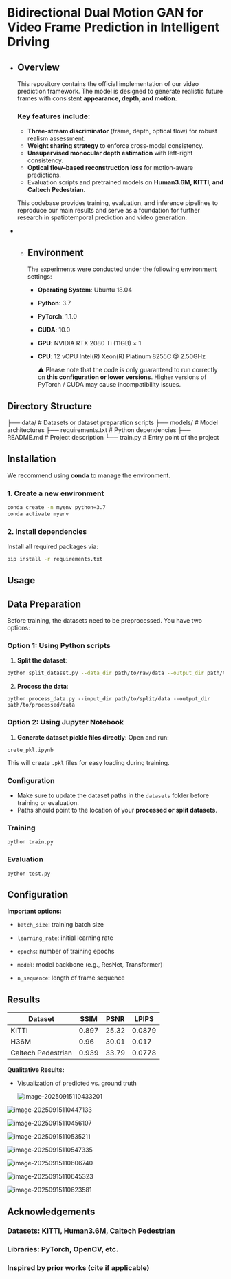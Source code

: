 # **Bidirectional Dual Motion GAN for Video Frame Prediction in Intelligent Driving**

- ## Overview

  This repository contains the official implementation of our video prediction framework.  The model is designed to generate realistic future frames with consistent **appearance, depth, and motion**.  
  
  ### Key features include:
  
  - **Three-stream discriminator** (frame, depth, optical flow) for robust realism assessment.  
  - **Weight sharing strategy** to enforce cross-modal consistency.  
  - **Unsupervised monocular depth estimation** with left-right consistency.  
  - **Optical flow–based reconstruction loss** for motion-aware predictions.  
  - Evaluation scripts and pretrained models on **Human3.6M, KITTI, and Caltech Pedestrian**.  
  
  This codebase provides training, evaluation, and inference pipelines to reproduce our main results and serve as a foundation for further research in spatiotemporal prediction and video generation.
  
- - ## Environment
  
    The experiments were conducted under the following environment settings:
  
    - **Operating System**: Ubuntu 18.04  
  
    - **Python**: 3.7  
  
    - **PyTorch**: 1.1.0  
  
    - **CUDA**: 10.0  
  
    - **GPU**: NVIDIA RTX 2080 Ti (11GB) × 1  
  
    - **CPU**: 12 vCPU Intel(R) Xeon(R) Platinum 8255C @ 2.50GHz  
  
      ⚠️ Please note that the code is only guaranteed to run correctly on **this configuration or lower versions**.  Higher versions of PyTorch / CUDA may cause incompatibility issues.
  

## Directory Structure
├── data/ # Datasets or dataset preparation scripts
├── models/ # Model architectures
├── requirements.txt # Python dependencies
├── README.md # Project description
└── train.py # Entry point of the project

## Installation

We recommend using **conda** to manage the environment.

### 1. Create a new environment
```bash
conda create -n myenv python=3.7
conda activate myenv
```

### 2. Install dependencies

Install all required packages via:

```bash
pip install -r requirements.txt
```

## Usage

## Data Preparation

Before training, the datasets need to be preprocessed. You have two options:

### Option 1: Using Python scripts
1. **Split the dataset**:  
```bash
python split_dataset.py --data_dir path/to/raw/data --output_dir path/to/split/data
```

2. **Process the data**:

```
python process_data.py --input_dir path/to/split/data --output_dir path/to/processed/data
```

### Option 2: Using Jupyter Notebook

1. **Generate dataset pickle files directly**:
    Open and run:

```
crete_pkl.ipynb
```

This will create `.pkl` files for easy loading during training.

### Configuration

- Make sure to update the dataset paths in the `datasets` folder before training or evaluation.
- Paths should point to the location of your **processed or split datasets**.

### Training

```
python train.py 
```

### Evaluation

```
python test.py 
```

## Configuration

**Important options:**

- `batch_size`: training batch size

- `learning_rate`: initial learning rate

- `epochs`: number of training epochs

- `model`: model backbone (e.g., ResNet, Transformer)

- `n_sequence`: length of frame sequence

  

## Results

| Dataset            | SSIM  | PSNR  | LPIPS  |
| ------------------ | ----- | ----- | ------ |
| KITTI              | 0.897 | 25.32 | 0.0879 |
| H36M               | 0.96  | 30.01 | 0.017  |
| Caltech Pedestrian | 0.939 | 33.79 | 0.0778 |

**Qualitative Results:**

- Visualization of predicted vs. ground truth

  ![image-20250915110433201](C:/Users/wangx/AppData/Roaming/Typora/typora-user-images/image-20250915110433201.png)

![image-20250915110447133](C:/Users/wangx/AppData/Roaming/Typora/typora-user-images/image-20250915110447133.png)

![image-20250915110456107](C:/Users/wangx/AppData/Roaming/Typora/typora-user-images/image-20250915110456107.png)

![image-20250915110535211](C:/Users/wangx/AppData/Roaming/Typora/typora-user-images/image-20250915110535211.png)

![image-20250915110547335](C:/Users/wangx/AppData/Roaming/Typora/typora-user-images/image-20250915110547335.png)

![image-20250915110606740](C:/Users/wangx/AppData/Roaming/Typora/typora-user-images/image-20250915110606740.png)

![image-20250915110645323](C:/Users/wangx/AppData/Roaming/Typora/typora-user-images/image-20250915110645323.png)

![image-20250915110623581](C:/Users/wangx/AppData/Roaming/Typora/typora-user-images/image-20250915110623581.png)

## Acknowledgements

### Datasets: KITTI, Human3.6M, Caltech Pedestrian

### Libraries: PyTorch, OpenCV, etc.

### Inspired by prior works (cite if applicable)